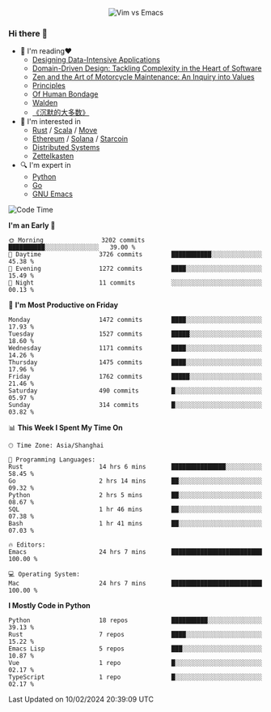 <p align="center">
    <img src="https://gist.githubusercontent.com/coldnight/e696baffb094e71c96cb302118878eae/raw/40ea5053a6f66cc65f90f437e4173497da225958/banner.gif" alt="Vim vs Emacs" />
</p>

### Hi there 👋

- 📖 I'm reading❤️
    + [Designing Data-Intensive Applications](https://www.oreilly.com/library/view/designing-data-intensive-applications/9781491903063/)
    + [Domain-Driven Design: Tackling Complexity in the Heart of Software](https://www.dddcommunity.org/book/evans_2003/)
    + [Zen and the Art of Motorcycle Maintenance: An Inquiry into Values](https://en.wikipedia.org/wiki/Zen_and_the_Art_of_Motorcycle_Maintenance)
    + [Principles](https://www.principles.com/)
    + [Of Human Bondage](https://en.wikipedia.org/wiki/Of_Human_Bondage)
    + [Walden](https://en.wikipedia.org/wiki/Walden)
    + [《沉默的大多数》](https://en.wikipedia.org/wiki/Silent_majority)
- 🌱 I'm interested in
    + [Rust](https://www.rust-lang.org/) / [Scala](https://www.scala-lang.org/) / [Move](https://github.com/move-language/move/)
    + [Ethereum](https://ethereum.org/en/) / [Solana](https://solana.com/) / [Starcoin](https://github.com/starcoinorg/starcoin)
	+ [Distributed Systems](https://www.linuxzen.com/notes/topics/20200320174417_%E5%88%86%E5%B8%83%E5%BC%8F/)
	+ [Zettelkasten](https://www.linuxzen.com/notes/notes/20220120080920-slip_box/)
- 🔍 I'm expert in
    + [Python](https://www.python.org/)
    + [Go](https://go.dev/)
    + [GNU Emacs](https://www.gnu.org/software/emacs/)

<!--START_SECTION:waka-->
![Code Time](http://img.shields.io/badge/Code%20Time-2%2C680%20hrs%2020%20mins-blue)

**I'm an Early 🐤** 

```text
🌞 Morning                3202 commits        ██████████░░░░░░░░░░░░░░░   39.00 % 
🌆 Daytime                3726 commits        ███████████░░░░░░░░░░░░░░   45.38 % 
🌃 Evening                1272 commits        ████░░░░░░░░░░░░░░░░░░░░░   15.49 % 
🌙 Night                  11 commits          ░░░░░░░░░░░░░░░░░░░░░░░░░   00.13 % 
```
📅 **I'm Most Productive on Friday** 

```text
Monday                   1472 commits        ████░░░░░░░░░░░░░░░░░░░░░   17.93 % 
Tuesday                  1527 commits        █████░░░░░░░░░░░░░░░░░░░░   18.60 % 
Wednesday                1171 commits        ████░░░░░░░░░░░░░░░░░░░░░   14.26 % 
Thursday                 1475 commits        ████░░░░░░░░░░░░░░░░░░░░░   17.96 % 
Friday                   1762 commits        █████░░░░░░░░░░░░░░░░░░░░   21.46 % 
Saturday                 490 commits         █░░░░░░░░░░░░░░░░░░░░░░░░   05.97 % 
Sunday                   314 commits         █░░░░░░░░░░░░░░░░░░░░░░░░   03.82 % 
```


📊 **This Week I Spent My Time On** 

```text
🕑︎ Time Zone: Asia/Shanghai

💬 Programming Languages: 
Rust                     14 hrs 6 mins       ███████████████░░░░░░░░░░   58.45 % 
Go                       2 hrs 14 mins       ██░░░░░░░░░░░░░░░░░░░░░░░   09.32 % 
Python                   2 hrs 5 mins        ██░░░░░░░░░░░░░░░░░░░░░░░   08.67 % 
SQL                      1 hr 46 mins        ██░░░░░░░░░░░░░░░░░░░░░░░   07.38 % 
Bash                     1 hr 41 mins        ██░░░░░░░░░░░░░░░░░░░░░░░   07.03 % 

🔥 Editors: 
Emacs                    24 hrs 7 mins       █████████████████████████   100.00 % 

💻 Operating System: 
Mac                      24 hrs 7 mins       █████████████████████████   100.00 % 
```

**I Mostly Code in Python** 

```text
Python                   18 repos            ██████████░░░░░░░░░░░░░░░   39.13 % 
Rust                     7 repos             ████░░░░░░░░░░░░░░░░░░░░░   15.22 % 
Emacs Lisp               5 repos             ███░░░░░░░░░░░░░░░░░░░░░░   10.87 % 
Vue                      1 repo              █░░░░░░░░░░░░░░░░░░░░░░░░   02.17 % 
TypeScript               1 repo              █░░░░░░░░░░░░░░░░░░░░░░░░   02.17 % 
```




 Last Updated on 10/02/2024 20:39:09 UTC
<!--END_SECTION:waka-->
